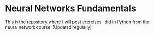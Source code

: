 # Neural Networks Fundamentals

This is the repository where I will post exercises I did in Python from the neural network course. 
(Updated regularly)
